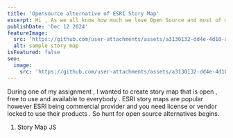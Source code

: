 ```yaml
---
title: 'Opensource alternative of ESRI Story Map'
excerpt: Hi , As we all know how much we love Open Source and most of my posts are related to open source , today I am writing the open source alternatives I found and created for the ESRI Story Map . Nowadays story maps are popular specially due to their ease of use and people who love map and would absolutely thrilled to tell a story from it . 
publishDate: 'Dec 12 2024'
featureImage:
  src: 'https://github.com/user-attachments/assets/a3130132-dd4e-4d10-aaa7-1618eee6bb9e'
  alt: sample story map 
isFeatured: false
seo:
  image:
    src: 'https://github.com/user-attachments/assets/a3130132-dd4e-4d10-aaa7-1618eee6bb9e'
---
```

During one of my assignment , I wanted to create story map that is open , free to use and available to everybody . ESRI story maps are popular however ESRI being commercial provider and you need license or vendor locked to use their products . So hunt for open source alternatives begins. 

1) Story Map JS 
